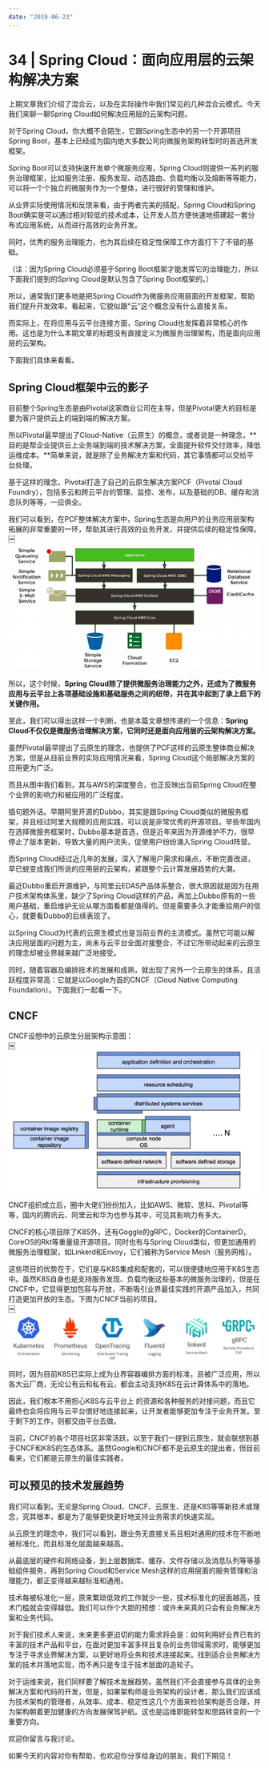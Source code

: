 ```yaml
---
date: "2019-06-23"
---  
```

      
# 34 | Spring Cloud：面向应用层的云架构解决方案
上期文章我们介绍了混合云，以及在实际操作中我们常见的几种混合云模式。今天我们来聊一聊Spring Cloud如何解决应用层的云架构问题。

对于Spring Cloud，你大概不会陌生，它跟Spring生态中的另一个开源项目Spring Boot，基本上已经成为国内绝大多数公司向微服务架构转型时的首选开发框架。

Spring Boot可以支持快速开发单个微服务应用，Spring Cloud则提供一系列的服务治理框架，比如服务注册、服务发现、动态路由、负载均衡以及熔断等等能力，可以将一个个独立的微服务作为一个整体，进行很好的管理和维护。

从业界实际使用情况和反馈来看，由于两者完美的搭配，Spring Cloud和Spring Boot确实是可以通过相对较低的技术成本，让开发人员方便快速地搭建起一套分布式应用系统，从而进行高效的业务开发。

同时，优秀的服务治理能力，也为其后续在稳定性保障工作方面打下了不错的基础。

（注：因为Spring Cloud必须基于Spring Boot框架才能发挥它的治理能力，所以下面我们提到的Spring Cloud是默认包含了Spring Boot框架的。）

所以，通常我们更多地是把Spring Cloud作为微服务应用层面的开发框架，帮助我们提升开发效率。看起来，它貌似跟“云”这个概念没有什么直接关系。

而实际上，在将应用与云平台连接方面，Spring Cloud也发挥着非常核心的作用。这也是为什么本期文章的标题没有直接定义为微服务治理架构，而是面向应用层的云架构。

下面我们具体来看看。

## Spring Cloud框架中云的影子

目前整个Spring生态是由Pivotal这家商业公司在主导，但是Pivotal更大的目标是要为客户提供云上的端到端的解决方案。

所以Pivotal最早提出了Cloud-Native（云原生）的概念，或者说是一种理念，**目的是帮企业提供云上业务端到端的技术解决方案，全面提升软件交付效率，降低运维成本。**简单来说，就是除了业务解决方案和代码，其它事情都可以交给平台处理。

基于这样的理念，Pivotal打造了自己的云原生解决方案PCF（Pivotal Cloud Foundry），包括多云和跨云平台的管理、监控、发布，以及基础的DB、缓存和消息队列等等，一应俱全。

我们可以看到，在PCF整体解决方案中，Spring生态是向用户的业务应用层架构拓展的非常重要的一环，帮助其进行高效的业务开发，并提供后续的稳定性保障。  
￼  
![](./httpsstatic001geekbangorgresourceimage8817880d3bf4d381126a0795b06de279de17.jpg)

所以，这个时候，**Spring Cloud除了提供微服务治理能力之外，还成为了微服务应用与云平台上各项基础设施和基础服务之间的纽带，并在其中起到了承上启下的关键作用。**

<!-- [[[read_end]]] -->

至此，我们可以得出这样一个判断，也是本篇文章想传递的一个信息：**Spring Cloud不仅仅是微服务治理解决方案，它同时还是面向应用层的云架构解决方案。**

虽然Pivotal最早提出了云原生的理念，也提供了PCF这样的云原生整体商业解决方案，但是从目前业界的实际应用情况来看，Spring Cloud这个局部解决方案的应用更为广泛。

而且从图中我们看到，其与AWS的深度整合，也正反映出当前Spring Cloud在整个业界的影响力和被应用的广泛程度。

插句题外话。早期阿里开源的Dubbo，其实是跟Spring Cloud类似的微服务框架，并且经过阿里大规模的应用实践，可以说是非常优秀的开源项目。早些年国内在选择微服务框架时，Dubbo基本是首选，但是近年来因为开源维护不力，很早停止了版本更新，导致大量的用户流失，促使用户纷纷涌入Spring Cloud阵营。

而Spring Cloud经过近几年的发展，深入了解用户需求和痛点，不断完善改进，早已蜕变成我们所说的应用层的云架构，紧跟整个云计算发展趋势的大潮。

最近Dubbo重启开源维护，与阿里云EDAS产品体系整合，很大原因就是因为在用户技术架构体系里，缺少了Spring Cloud这样的产品，再加上Dubbo原有的一些用户基础，重启维护无论从哪方面看都是值得的。但是需要多久才能重拾用户的信心，就要看Dubbo的后续表现了。

以Spring Cloud为代表的云原生模式也是当前业界的主流模式。虽然它可能以解决应用层面的问题为主，尚未与云平台全面对接整合，不过它所带动起来的云原生的理念却被业界越来越广泛地接受。

同时，随着容器及编排技术的发展和成熟，就出现了另外一个云原生的体系，且活跃程度非常高：它就是以Google为首的CNCF（Cloud Native Computing Foundation）。下面我们一起看一下。

## CNCF

CNCF设想中的云原生分层架构示意图：  
￼  
![](./httpsstatic001geekbangorgresourceimage9eb49e9ced0a6e757a2349cdc1c090b4d0b4.jpg)

CNCF组织成立后，圈中大佬们纷纷加入，比如AWS、微软、思科、Pivotal等等，国内的腾讯云、阿里云和华为也参与其中，可见其影响力有多大。

CNCF的核心项目除了K8S外，还有Goggle的gRPC，Docker的ContainerD，CoreOS的Rkt等重量级开源项目。同时也有与Spring Cloud类似，但更加通用的微服务治理框架，如Linkerd和Envoy，它们被称为Service Mesh（服务网格）。

这些项目的优势在于，它们是与K8S集成和配套的，可以很便捷地应用于K8S生态中。虽然K8S自身也是支持服务发现、负载均衡这些基本的微服务治理的，但是在CNCF中，它显得更加包容与开放，不断吸引业界最佳实践的开源产品加入，共同打造更加开放的生态。下图为CNCF当前的项目。  
￼  
![](./httpsstatic001geekbangorgresourceimagee099e08aed7839e2d337d2970a8c6739de99.jpg)

同时，因为目前K8S已实际上成为业界容器编排方面的标准，且被广泛应用，所以各大云厂商，无论公有云和私有云，都会主动支持K8S在云计算体系中的落地。

因此，我们根本不用担心K8S与云平台上 的资源和各种服务的对接问题，而且它最终也会将应用与云平台很好地连接起来，让开发者能够更加专注于业务开发。至于剩下的工作，则都交由平台去做。

当前，CNCF的各个项目社区非常活跃，以至于我们一提到云原生，就会联想到基于CNCF和K8S的生态体系。虽然Google和CNCF都不是云原生的提出者，但目前看来，它们都是云原生的最佳实践者。

## 可以预见的技术发展趋势

我们可以看到，无论是Spring Cloud、CNCF、云原生、还是K8S等等新技术或理念，究其根本，都是为了能够更快更好地支持业务需求的快速实现。

从云原生的理念中，我们可以看到，跟业务无直接关系且相对通用的技术在不断地被标准化，而且标准化层面越来越高。

从最底层的硬件和网络设备，到上层数据库、缓存、文件存储以及消息队列等等基础组件服务，再到Spring Cloud和Service Mesh这样的应用层面的服务管理和治理能力，都正变得越来越标准和通用。

技术每被标准化一层，原来繁琐低效的工作就少一些，技术标准化的层面越高，技术门槛就会变得越低。我们可以作个大胆的预想：或许未来真的只会有业务解决方案和业务代码。

对于我们技术人来说，未来更多更迫切的能力需求将会是：如何利用好业界已有的丰富的技术产品和平台，在面对更加丰富多样且复杂的业务领域需求时，能够更加专注于寻求业界解决方案，以更好地将业务和技术连接起来。找到适合业务解决方案的技术并落地实现，而不再只是专注于技术层面的造轮子。

对于运维来说，我们同样要了解技术发展趋势。虽然我们不会直接参与具体的业务解决方案和代码的开发，但是，如果架构师是业务架构的设计者，那么我们应该成为技术架构的管理者，从效率、成本、稳定性这几个方面来检验架构是否合理，并为架构朝着更加健康的方向发展保驾护航。这也是运维职能转型和思路转变的一个重要方向。

欢迎你留言与我讨论。

如果今天的内容对你有帮助，也欢迎你分享给身边的朋友，我们下期见！